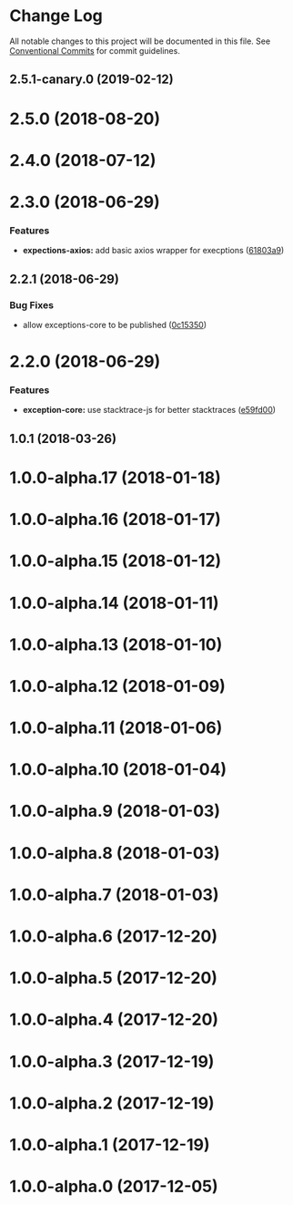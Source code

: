 # Change Log

All notable changes to this project will be documented in this file.
See [Conventional Commits](https://conventionalcommits.org) for commit guidelines.

## 2.5.1-canary.0 (2019-02-12)



# 2.5.0 (2018-08-20)



# 2.4.0 (2018-07-12)



# 2.3.0 (2018-06-29)


### Features

* **expections-axios:** add basic axios wrapper for execptions ([61803a9](https://github.com/Availity/sdk-js/commit/61803a9))



## 2.2.1 (2018-06-29)


### Bug Fixes

* allow exceptions-core to be published ([0c15350](https://github.com/Availity/sdk-js/commit/0c15350))



# 2.2.0 (2018-06-29)


### Features

* **exception-core:** use stacktrace-js for better stacktraces ([e59fd00](https://github.com/Availity/sdk-js/commit/e59fd00))



## 1.0.1 (2018-03-26)



# 1.0.0-alpha.17 (2018-01-18)



# 1.0.0-alpha.16 (2018-01-17)



# 1.0.0-alpha.15 (2018-01-12)



# 1.0.0-alpha.14 (2018-01-11)



# 1.0.0-alpha.13 (2018-01-10)



# 1.0.0-alpha.12 (2018-01-09)



# 1.0.0-alpha.11 (2018-01-06)



# 1.0.0-alpha.10 (2018-01-04)



# 1.0.0-alpha.9 (2018-01-03)



# 1.0.0-alpha.8 (2018-01-03)



# 1.0.0-alpha.7 (2018-01-03)



# 1.0.0-alpha.6 (2017-12-20)



# 1.0.0-alpha.5 (2017-12-20)



# 1.0.0-alpha.4 (2017-12-20)



# 1.0.0-alpha.3 (2017-12-19)



# 1.0.0-alpha.2 (2017-12-19)



# 1.0.0-alpha.1 (2017-12-19)



# 1.0.0-alpha.0 (2017-12-05)
